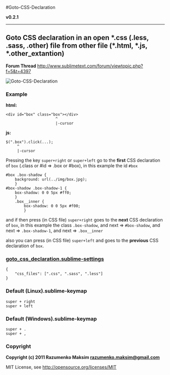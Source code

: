 #Goto-CSS-Declaration

**v0.2.1**

---
## Goto CSS declaration in an open \*.css (.less, .sass, .other) file from other file (\*.html, \*.js, \*.other_extantion)

**Forum Thread**
http://www.sublimetext.com/forum/viewtopic.php?f=5&t=4397

![Goto-CSS-Declaration](https://github.com/rmaksim/Sublime-Text-2-Goto-CSS-Declaration/raw/master/goto_css_declaration.gif)


### Example
**html:**

    <div id="box" class="box"></div>
                          ^
                          |-cursor

**js:**

    $(".box").click(...);
         ^
         |-cursor


Pressing the key `super+right` or `super+left` go to the **first** CSS declaration of `box` (.class or #id => .box or #box), in this example the id `#box`

    #box .box-shadow {
        background: url(../img/box.jpg);
        }
    #box-shadow .box-shadow-1 {
        box-shadow: 0 0 5px #ff0;
        }
        .box__inner {
            box-shadow: 0 0 5px #f00;
            }

and if then press (in CSS file) `super+right` goes to the **next** CSS declaration of `box`, in this example the class `.box-shadow`, and next => `#box-shadow`, and next => `.box-shadow-1`, and next => `.box__inner`

also you can press (in CSS file) `super+left` and goes to the **previous** CSS declaration of `box`.


### [goto_css_declaration.sublime-settings](https://github.com/rmaksim/Sublime-Text-2-Goto-CSS-Declaration/blob/master/goto_css_declaration.sublime-settings)
    {
        "css_files": [".css", ".sass", ".less"]
    }


### Default (Linux).sublime-keymap
    super + right
    super + left


### Default (Windows).sublime-keymap
    super + .
    super + ,


### Copyright
**Copyright (c) 2011 Razumenko Maksim <razumenko.maksim@gmail.com>**

MIT License, see http://opensource.org/licenses/MIT
